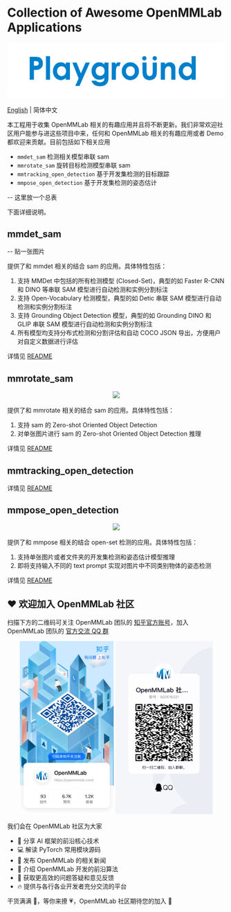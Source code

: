 # Collection of Awesome OpenMMLab Applications

<div align=center>
<img src="resources/playground-logo.png"/>
</div>

[English](README.md) | 简体中文

本工程用于收集 OpenMMLab 相关的有趣应用并且将不断更新。我们非常欢迎社区用户能参与进这些项目中来，任何和 OpenMMLab 相关的有趣应用或者 Demo 都欢迎来贡献。目前包括如下相关应用

- `mmdet_sam` 检测相关模型串联 sam
- `mmrotate_sam` 旋转目标检测模型串联 sam
- `mmtracking_open_detection` 基于开发集检测的目标跟踪
- `mmpose_open_detection` 基于开发集检测的姿态估计

-- 这里放一个总表

下面详细说明。

## mmdet_sam

-- 贴一张图片

提供了和 mmdet 相关的结合 sam 的应用。具体特性包括：

1. 支持 MMDet 中包括的所有检测模型 (Closed-Set)，典型的如 Faster R-CNN 和 DINO 等串联 SAM 模型进行自动检测和实例分割标注
2. 支持 Open-Vocabulary 检测模型，典型的如 Detic 串联 SAM 模型进行自动检测和实例分割标注
3. 支持 Grounding Object Detection 模型，典型的如 Grounding DINO 和 GLIP 串联 SAM 模型进行自动检测和实例分割标注
4. 所有模型均支持分布式检测和分割评估和自动 COCO JSON 导出，方便用户对自定义数据进行评估

详情见 [README](mmdet_sam/README_zh-CN.md)

## mmrotate_sam

<div align=center>
<img src="https://user-images.githubusercontent.com/79644233/231636420-8b7f81f3-51d2-439c-87cc-6f7eebd32193.png"/>
</div>

提供了和 mmrotate 相关的结合 sam 的应用。具体特性包括：

1. 支持 sam 的 Zero-shot Oriented Object Detection
2. 对单张图片进行 sam 的 Zero-shot Oriented Object Detection 推理

详情见 [README](mmrotate_sam/README_zh-CN.md)

## mmtracking_open_detection

详情见 [README](mmtracking_open_detection/README_zh-CN.md)

## mmpose_open_detection

<div align=center>
<img src="https://user-images.githubusercontent.com/17425982/231637220-bebcea80-afad-4039-92c0-5c9cb2c82cad.png"/>
</div>

提供了和 mmpose 相关的结合 open-set 检测的应用。具体特性包括：

1. 支持单张图片或者文件夹的开发集检测和姿态估计模型推理
2. 即将支持输入不同的 text prompt 实现对图片中不同类别物体的姿态检测

详情见 [README](mmpose_open_detection/README_zh-CN.md)

## ❤️ 欢迎加入 OpenMMLab 社区

扫描下方的二维码可关注 OpenMMLab 团队的 [知乎官方账号](https://www.zhihu.com/people/openmmlab)，加入 OpenMMLab 团队的 [官方交流 QQ 群](https://jq.qq.com/?_wv=1027&k=aCvMxdr3)

<div align="center">
<img src="resources/zhihu_qrcode.jpg" height="400" />  <img src="resources/qq_group_qrcode.jpg" height="400" />
</div>

我们会在 OpenMMLab 社区为大家

- 📢 分享 AI 框架的前沿核心技术
- 💻 解读 PyTorch 常用模块源码
- 📰 发布 OpenMMLab 的相关新闻
- 🚀 介绍 OpenMMLab 开发的前沿算法
- 🏃 获取更高效的问题答疑和意见反馈
- 🔥 提供与各行各业开发者充分交流的平台

干货满满 📘，等你来撩 💗，OpenMMLab 社区期待您的加入 👬
